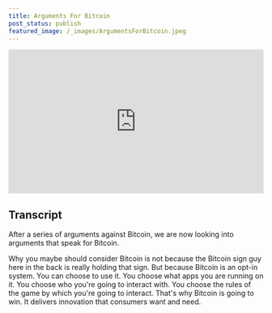 ```yaml
---
title: Arguments For Bitcoin
post_status: publish
featured_image: /_images/ArgumentsForBitcoin.jpeg
---
```


<div style="padding:56.25% 0 0 0;position:relative;"><iframe src="https://player.vimeo.com/video/847594151?badge=0&amp;autopause=0&amp;player_id=0&amp;app_id=58479" frameborder="0" allow="autoplay; fullscreen; picture-in-picture" allowfullscreen style="position:absolute;top:0;left:0;width:100%;height:100%;" title="028 Arguments For Bitcoin"></iframe></div>

<div style="margin-bottom:30px;"></div>

## Transcript

After a series of arguments against Bitcoin, we are now looking into arguments that speak for Bitcoin. 

Why you maybe should consider Bitcoin is not because the Bitcoin sign guy here in the back is really holding that sign. But because Bitcoin is an opt-in system. You can choose to use it. You choose what apps you are running on it. You choose who you're going to interact with. You choose the rules of the game by which you're going to interact. That's why Bitcoin is going to win. It delivers innovation that consumers want and need.
